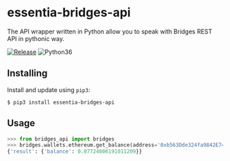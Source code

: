 # essentia-bridges-api

The API wrapper written in Python allow you to speak with Bridges REST API in pythonic way.

[![Release](https://img.shields.io/github/release/essentiaone/essentia-bridges-api.svg)](https://github.com/essentiaone/essentia-bridges-api/releases)
![Python36](https://img.shields.io/badge/Python-3.6-brightgreen.svg)

## Installing

Install and update using `pip3`:

```
$ pip3 install essentia-bridges-api
```

## Usage

```python
>>> from bridges_api import bridges
>>> bridges.wallets.ethereum.get_balance(address='0xb563Dde324fa9842E74bbf98571e9De4FD5FE9bA').json()
{'result': {'balance': 0.07724806191011209}}
```
